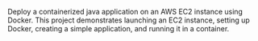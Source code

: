 Deploy a containerized java application on an AWS EC2 instance using Docker. This project demonstrates launching an EC2 instance, setting up Docker, creating a simple application, and running it in a container.
